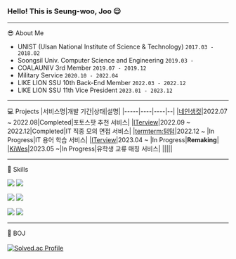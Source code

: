 <!--
- 👋 Hi, I’m @thisIsJooS
- 👀 I’m interested in ...
- 🌱 I’m currently learning ...
- 💞️ I’m looking to collaborate on ...
- 📫 How to reach me ...


thisIsJooS/thisIsJooS is a ✨ special ✨ repository because its `README.md` (this file) appears on your GitHub profile.
You can click the Preview link to take a look at your changes.
--->
<div>

### Hello! This is Seung-woo, Joo 😌
<hr>

😎 About Me
- UNIST (Ulsan National Institute of Science & Technology) `2017.03 - 2018.02`
- Soongsil Univ. Computer Science and Engineering `2019.03 - `
- COALAUNIV 3rd Member `2019.07 - 2019.12`
- Military Service `2020.10 - 2022.04`
- LIKE LION SSU 10th Back-End Member `2022.03 - 2022.12`
- LIKE LION SSU 11th Vice President `2023.01 - 2023.12`

<hr>

💻 Projects
|서비스명|개발 기간|상태|설명|
|-----|----|----|--|
|<a href="https://github.com/Gabozago-SSU">네인생컷</a>|2022.07 ~ 2022.08|Completed|포토스팟 추천 서비스|
|<a href="https://github.com/ITerview-SSU">ITerview</a>|2022.09 ~ 2022.12|Completed|IT 직종 모의 면접 서비스|
|<a href="https://github.com/MZ-OFFISSU">termterm:텀텀</a>|2022.12 ~ |In Progress|IT 용어 학습 서비스|
|<a href="https://github.com/BLACKPINK-SLJY">ITerview</a>|2023.04 ~ |In Progress|**Remaking**|
|<a href="https://github.com/Ki-We">KiWes</a>|2023.05 ~|In Progress|유학생 교류 매칭 서비스|
|||||

  
<hr>
  
:muscle: Skills
<br>
<p></p>
<img src="https://img.shields.io/badge/Node.js-339933?style=flat-square&logo=Node.js&logoColor=white" />
<img src="https://img.shields.io/badge/express-000000?style=flat-square&logo=express&logoColor=white"/>
<p></p>
<img src="https://img.shields.io/badge/python-3776AB?style=flat-square&logo=python&logoColor=white" />
<img src="https://img.shields.io/badge/Django-092E20?style=flat-square&logo=Django&logoColor=white" />
<p></p>
<img src="https://img.shields.io/badge/JAVA-007396?style=flat-square&logo=java&logoColor=white" />
<img src="https://img.shields.io/badge/Spring-6DB33F?style=flat-square&logo=Spring&logoColor=white" /> 
<p></p>
<p></p>
  
<hr>


:seedling: BOJ
<br><br>
[![Solved.ac Profile](http://mazassumnida.wtf/api/v2/generate_badge?boj=1avn)](https://solved.ac/1avn/)
</div>

